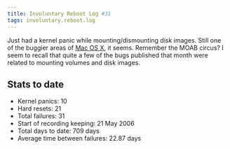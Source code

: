 ```yaml
---
title: Involuntary Reboot Log #31
tags: involuntary.reboot.log
---
```


Just had a kernel panic while mounting/dismounting disk images. Still one of the buggier areas of [Mac OS X](/wiki/Mac_OS_X), it seems. Remember the MOAB circus? I seem to recall that quite a few of the bugs published that month were related to mounting volumes and disk images.

## Stats to date

-   Kernel panics: 10
-   Hard resets: 21
-   Total failures: 31
-   Start of recording keeping: 21 May 2006
-   Total days to date: 709 days
-   Average time between failures: 22.87 days

